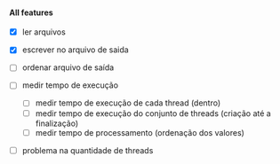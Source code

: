 #### All features
- [x]  ler arquivos

- [x]  escrever no arquivo de saida

- [ ]  ordenar arquivo de saída

- [ ]  medir tempo de execução
    - [ ]  medir tempo de execução de cada thread (dentro)
    - [ ]  medir tempo de execução do conjunto de threads (criação até a finalização)
    - [ ]  medir tempo de processamento (ordenação dos valores)

- [ ]  problema na quantidade de threads